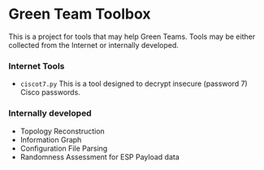 # Green Team Toolbox

This is a project for tools that may help Green Teams.  Tools may be either collected from the Internet or internally developed.

### Internet Tools
- `ciscot7.py`
This is a tool designed to decrypt insecure (password 7) Cisco passwords.

### Internally developed
- Topology Reconstruction
- Information Graph
- Configuration File Parsing
- Randomness Assessment for ESP Payload data
